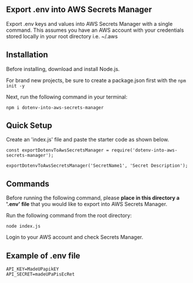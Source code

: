 ## Export .env into AWS Secrets Manager

Export .env keys and values into AWS Secrets Manager with a single command. This assumes you have an AWS account with your credentials stored locally in your root directory i.e. ~/.aws

## Installation

Before installing, download and install Node.js.

For brand new projects, be sure to create a package.json first with the `npm init -y`

Next, run the following command in your terminal:

```
npm i dotenv-into-aws-secrets-manager
```

## Quick Setup

Create an 'index.js' file and paste the starter code as shown below.

```
const exportDotenvToAwsSecretsManager = require('dotenv-into-aws-secrets-manager');

exportDotenvToAwsSecretsManager('SecretName1', 'Secret Description');
```

## Commands

Before running the following command, please **place in this directory a '.env' file** that you would like to export into AWS Secrets Manager.

Run the following command from the root directory:

```
node index.js
```

Login to your AWS account and check Secrets Manager.

## Example of .env file

```
API_KEY=MadeUPapikEY
API_SECRET=madeUPaPisEcRet
```

